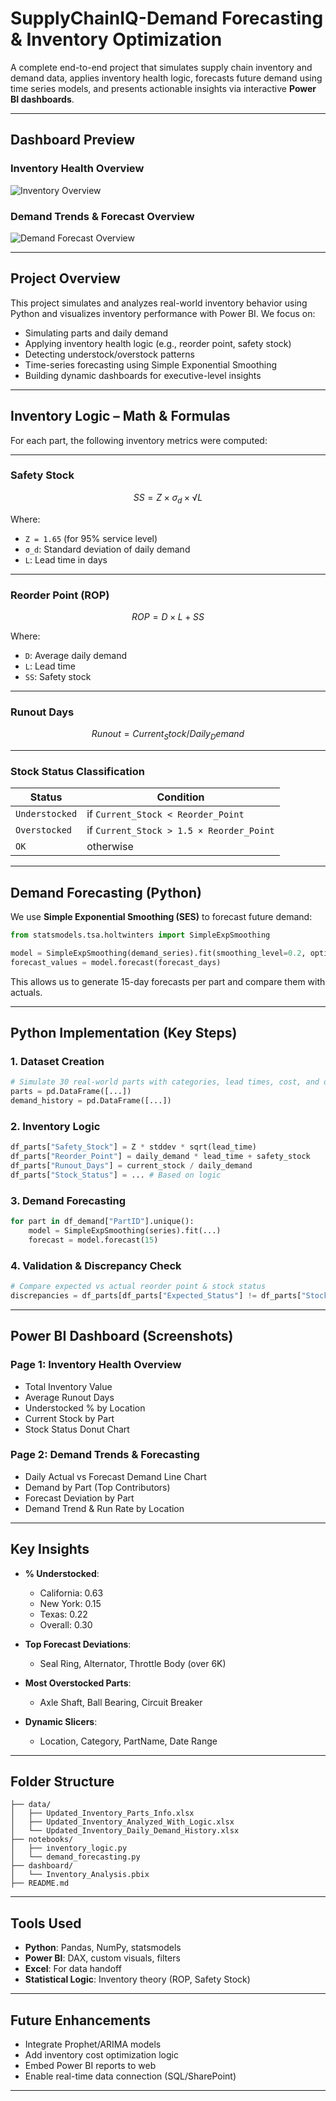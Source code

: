 # SupplyChainIQ-Demand Forecasting & Inventory Optimization

A complete end-to-end project that simulates supply chain inventory and demand data, applies inventory health logic, forecasts future demand using time series models, and presents actionable insights via interactive **Power BI dashboards**.

---

## Dashboard Preview

### Inventory Health Overview
![Inventory Overview](<insert path or use GitHub image URL>)

### Demand Trends & Forecast Overview
![Demand Forecast Overview](<insert path or use GitHub image URL>)

---

## Project Overview

This project simulates and analyzes real-world inventory behavior using Python and visualizes inventory performance with Power BI. We focus on:

- Simulating parts and daily demand
- Applying inventory health logic (e.g., reorder point, safety stock)
- Detecting understock/overstock patterns
- Time-series forecasting using Simple Exponential Smoothing
- Building dynamic dashboards for executive-level insights

---

##  Inventory Logic – Math & Formulas

For each part, the following inventory metrics were computed:

---

### Safety Stock  
```math
SS = Z × σ_d × √L
```
Where:
- `Z = 1.65` (for 95% service level)
- `σ_d`: Standard deviation of daily demand
- `L`: Lead time in days

---

### Reorder Point (ROP)  
```math
ROP = D × L + SS
```
Where:
- `D`: Average daily demand  
- `L`: Lead time  
- `SS`: Safety stock  

---

### Runout Days  
```math
Runout = Current_Stock / Daily_Demand
```

---

### Stock Status Classification

| Status        | Condition |
|---------------|-----------|
| `Understocked` | if `Current_Stock < Reorder_Point` |
| `Overstocked` | if `Current_Stock > 1.5 × Reorder_Point` |
| `OK`          | otherwise |

---


## Demand Forecasting (Python)

We use **Simple Exponential Smoothing (SES)** to forecast future demand:

```python
from statsmodels.tsa.holtwinters import SimpleExpSmoothing

model = SimpleExpSmoothing(demand_series).fit(smoothing_level=0.2, optimized=False)
forecast_values = model.forecast(forecast_days)
```

This allows us to generate 15-day forecasts per part and compare them with actuals.

---

## Python Implementation (Key Steps)

### 1. Dataset Creation
```python
# Simulate 30 real-world parts with categories, lead times, cost, and demand
parts = pd.DataFrame([...])
demand_history = pd.DataFrame([...])
```

### 2. Inventory Logic
```python
df_parts["Safety_Stock"] = Z * stddev * sqrt(lead_time)
df_parts["Reorder_Point"] = daily_demand * lead_time + safety_stock
df_parts["Runout_Days"] = current_stock / daily_demand
df_parts["Stock_Status"] = ... # Based on logic
```

### 3. Demand Forecasting
```python
for part in df_demand["PartID"].unique():
    model = SimpleExpSmoothing(series).fit(...)
    forecast = model.forecast(15)
```

### 4. Validation & Discrepancy Check
```python
# Compare expected vs actual reorder point & stock status
discrepancies = df_parts[df_parts["Expected_Status"] != df_parts["Stock_Status"]]
```

---

## Power BI Dashboard (Screenshots)

### Page 1: Inventory Health Overview
- Total Inventory Value
- Average Runout Days
- Understocked % by Location
- Current Stock by Part
- Stock Status Donut Chart

### Page 2: Demand Trends & Forecasting
- Daily Actual vs Forecast Demand Line Chart
- Demand by Part (Top Contributors)
- Forecast Deviation by Part
- Demand Trend & Run Rate by Location

---

## Key Insights

- **% Understocked**:
  - California: 0.63  
  - New York: 0.15  
  - Texas: 0.22  
  - Overall: 0.30

- **Top Forecast Deviations**:
  - Seal Ring, Alternator, Throttle Body (over 6K)

- **Most Overstocked Parts**:
  - Axle Shaft, Ball Bearing, Circuit Breaker

- **Dynamic Slicers**:
  - Location, Category, PartName, Date Range

---

## Folder Structure

```
├── data/
│   ├── Updated_Inventory_Parts_Info.xlsx
│   ├── Updated_Inventory_Analyzed_With_Logic.xlsx
│   └── Updated_Inventory_Daily_Demand_History.xlsx
├── notebooks/
│   ├── inventory_logic.py
│   └── demand_forecasting.py
├── dashboard/
│   └── Inventory_Analysis.pbix
├── README.md
```

---

## Tools Used

- **Python**: Pandas, NumPy, statsmodels
- **Power BI**: DAX, custom visuals, filters
- **Excel**: For data handoff
- **Statistical Logic**: Inventory theory (ROP, Safety Stock)

---

## Future Enhancements

- Integrate Prophet/ARIMA models
- Add inventory cost optimization logic
- Embed Power BI reports to web
- Enable real-time data connection (SQL/SharePoint)
---
